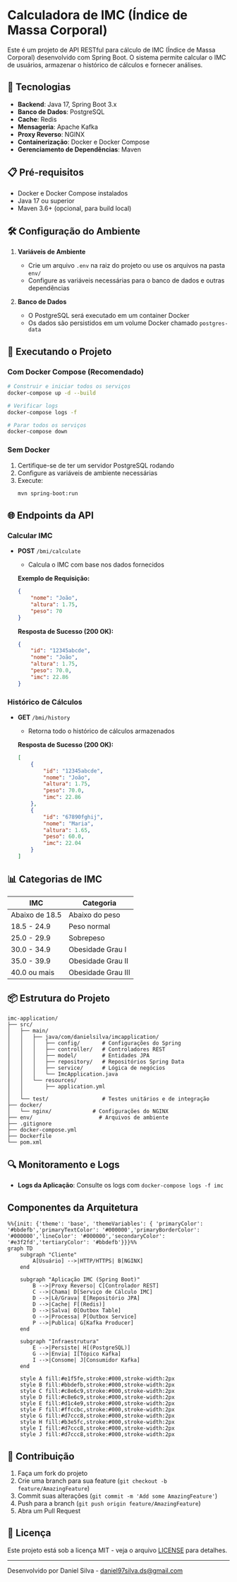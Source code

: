 # Calculadora de IMC (Índice de Massa Corporal)

Este é um projeto de API RESTful para cálculo de IMC (Índice de Massa Corporal) desenvolvido com Spring Boot. O sistema permite calcular o IMC de usuários, armazenar o histórico de cálculos e fornecer análises.

## 🚀 Tecnologias

- **Backend**: Java 17, Spring Boot 3.x
- **Banco de Dados**: PostgreSQL
- **Cache**: Redis
- **Mensageria**: Apache Kafka
- **Proxy Reverso**: NGINX
- **Containerização**: Docker e Docker Compose
- **Gerenciamento de Dependências**: Maven

## 📋 Pré-requisitos

- Docker e Docker Compose instalados
- Java 17 ou superior
- Maven 3.6+ (opcional, para build local)

## 🛠️ Configuração do Ambiente

1. **Variáveis de Ambiente**
   - Crie um arquivo `.env` na raiz do projeto ou use os arquivos na pasta `env/`
   - Configure as variáveis necessárias para o banco de dados e outras dependências

2. **Banco de Dados**
   - O PostgreSQL será executado em um container Docker
   - Os dados são persistidos em um volume Docker chamado `postgres-data`

## 🚀 Executando o Projeto

### Com Docker Compose (Recomendado)

```bash
# Construir e iniciar todos os serviços
docker-compose up -d --build

# Verificar logs
docker-compose logs -f

# Parar todos os serviços
docker-compose down
```

### Sem Docker

1. Certifique-se de ter um servidor PostgreSQL rodando
2. Configure as variáveis de ambiente necessárias
3. Execute:
   ```bash
   mvn spring-boot:run
   ```

## 🌐 Endpoints da API

### Calcular IMC
- **POST** `/bmi/calculate`
  - Calcula o IMC com base nos dados fornecidos
  
  **Exemplo de Requisição:**
  ```json
  {
      "nome": "João",
      "altura": 1.75,
      "peso": 70
  }
  ```

  **Resposta de Sucesso (200 OK):**
  ```json
  {
      "id": "12345abcde",
      "nome": "João",
      "altura": 1.75,
      "peso": 70.0,
      "imc": 22.86
  }
  ```

### Histórico de Cálculos
- **GET** `/bmi/history`
  - Retorna todo o histórico de cálculos armazenados

  **Resposta de Sucesso (200 OK):**
  ```json
  [
      {
          "id": "12345abcde",
          "nome": "João",
          "altura": 1.75,
          "peso": 70.0,
          "imc": 22.86
      },
      {
          "id": "67890fghij",
          "nome": "Maria",
          "altura": 1.65,
          "peso": 60.0,
          "imc": 22.04
      }
  ]
  ```

## 📊 Categorias de IMC

| IMC | Categoria |
|-----|-----------|
| Abaixo de 18.5 | Abaixo do peso |
| 18.5 - 24.9 | Peso normal |
| 25.0 - 29.9 | Sobrepeso |
| 30.0 - 34.9 | Obesidade Grau I |
| 35.0 - 39.9 | Obesidade Grau II |
| 40.0 ou mais | Obesidade Grau III |

## 📦 Estrutura do Projeto

```
imc-application/
├── src/
│   ├── main/
│   │   ├── java/com/danielsilva/imcapplication/
│   │   │   ├── config/       # Configurações do Spring
│   │   │   ├── controller/   # Controladores REST
│   │   │   ├── model/        # Entidades JPA
│   │   │   ├── repository/   # Repositórios Spring Data
│   │   │   ├── service/      # Lógica de negócios
│   │   │   └── ImcApplication.java
│   │   └── resources/
│   │       ├── application.yml
│   │  
│   └── test/                 # Testes unitários e de integração
├── docker/
│   └── nginx/             # Configurações do NGINX
├── env/                     # Arquivos de ambiente
├── .gitignore
├── docker-compose.yml
├── Dockerfile
└── pom.xml
```

## 🔍 Monitoramento e Logs

- **Logs da Aplicação**: Consulte os logs com `docker-compose logs -f imc`


## Componentes da Arquitetura


```mermaid
%%{init: {'theme': 'base', 'themeVariables': { 'primaryColor': '#bbdefb','primaryTextColor': '#000000','primaryBorderColor': '#000000','lineColor': '#000000','secondaryColor': '#e3f2fd','tertiaryColor': '#bbdefb'}}}%%
graph TD
    subgraph "Cliente"
        A[Usuário] -->|HTTP/HTTPS| B[NGINX]
    end

    subgraph "Aplicação IMC (Spring Boot)"
        B -->|Proxy Reverso| C[Controlador REST]
        C -->|Chama| D[Serviço de Cálculo IMC]
        D -->|Lê/Grava| E[Repositório JPA]
        D -->|Cache| F[(Redis)]
        D -->|Salva| O[Outbox Table]
        O -->|Processa| P[Outbox Service]
        P -->|Publica| G[Kafka Producer]
    end

    subgraph "Infraestrutura"
        E -->|Persiste| H[(PostgreSQL)]
        G -->|Envia| I[Tópico Kafka]
        I -->|Consome| J[Consumidor Kafka]
    end

    style A fill:#e1f5fe,stroke:#000,stroke-width:2px
    style B fill:#bbdefb,stroke:#000,stroke-width:2px
    style C fill:#c8e6c9,stroke:#000,stroke-width:2px
    style D fill:#c8e6c9,stroke:#000,stroke-width:2px
    style E fill:#d1c4e9,stroke:#000,stroke-width:2px
    style F fill:#ffccbc,stroke:#000,stroke-width:2px
    style G fill:#d7ccc8,stroke:#000,stroke-width:2px
    style H fill:#b3e5fc,stroke:#000,stroke-width:2px
    style I fill:#d7ccc8,stroke:#000,stroke-width:2px
    style J fill:#d7ccc8,stroke:#000,stroke-width:2px
```



## 🤝 Contribuição

1. Faça um fork do projeto
2. Crie uma branch para sua feature (`git checkout -b feature/AmazingFeature`)
3. Commit suas alterações (`git commit -m 'Add some AmazingFeature'`)
4. Push para a branch (`git push origin feature/AmazingFeature`)
5. Abra um Pull Request

## 📄 Licença

Este projeto está sob a licença MIT - veja o arquivo [LICENSE](LICENSE) para detalhes.

---

Desenvolvido por Daniel Silva - daniel97silva.ds@gmail.com

